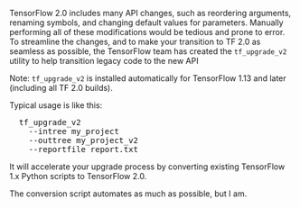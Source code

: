 TensorFlow 2.0 includes many API changes, such as reordering arguments, renaming symbols, and changing default values for parameters. Manually performing all of these modifications would be tedious and prone to error. To streamline the changes, and to make your transition to TF 2.0 as seamless as possible, the TensorFlow team has created the `tf_upgrade_v2` utility to help transition legacy code to the new API

Note: `tf_upgrade_v2` is installed automatically for TensorFlow 1.13 and later (including all TF 2.0 builds).

Typical usage is like this:

<pre class="devsite-terminal devsite-click-to-copy prettyprint lang-bsh">
  tf_upgrade_v2
    --intree my_project
    --outtree my_project_v2
    --reportfile report.txt
</pre>

It will accelerate your upgrade process by converting existing TensorFlow 1.x Python scripts to TensorFlow 2.0.

The conversion script automates as much as possible, but I am.

